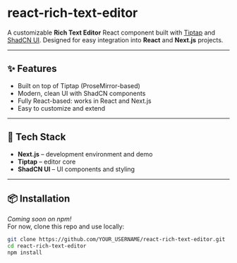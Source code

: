 # react-rich-text-editor

A customizable **Rich Text Editor** React component built with [Tiptap](https://tiptap.dev/) and [ShadCN UI](https://ui.shadcn.com/). Designed for easy integration into **React** and **Next.js** projects.

---

## ✨ Features

- Built on top of Tiptap (ProseMirror-based)
- Modern, clean UI with ShadCN components
- Fully React-based: works in React and Next.js
- Easy to customize and extend

---

## 🚀 Tech Stack

- **Next.js** – development environment and demo
- **Tiptap** – editor core
- **ShadCN UI** – UI components and styling

---

## 📦 Installation

_Coming soon on npm!_  
For now, clone this repo and use locally:

```bash
git clone https://github.com/YOUR_USERNAME/react-rich-text-editor.git
cd react-rich-text-editor
npm install
